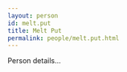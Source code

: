```yaml
---
layout: person
id: melt.put
title: Melt Put
permalink: people/melt.put.html
---
```


Person details...